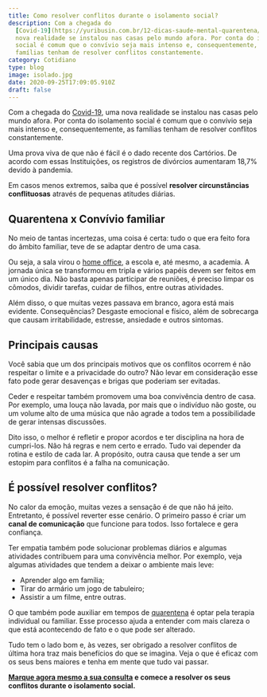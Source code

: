 ```yaml
---
title: Como resolver conflitos durante o isolamento social?
description: Com a chegada do
  [Covid-19](https://yuribusin.com.br/12-dicas-saude-mental-quarentena/), uma
  nova realidade se instalou nas casas pelo mundo afora. Por conta do isolamento
  social é comum que o convívio seja mais intenso e, consequentemente, as
  famílias tenham de resolver conflitos constantemente.
category: Cotidiano
type: blog
image: isolado.jpg
date: 2020-09-25T17:09:05.910Z
draft: false
---
```


Com a chegada do [Covid-19](https://yuribusin.com.br/12-dicas-saude-mental-quarentena/), uma nova realidade se instalou nas casas pelo mundo afora. Por conta do isolamento social é comum que o convívio seja mais intenso e, consequentemente, as famílias tenham de resolver conflitos constantemente.

Uma prova viva de que não é fácil é o dado recente dos Cartórios. De acordo com essas Instituições, os registros de divórcios aumentaram 18,7% devido à pandemia.

Em casos menos extremos, saiba que é possível **resolver circunstâncias conflituosas** através de pequenas atitudes diárias.

## Quarentena x Convívio familiar

No meio de tantas incertezas, uma coisa é certa: tudo o que era feito fora do âmbito familiar, teve de se adaptar dentro de uma casa.

Ou seja, a sala virou o [home office](https://yuribusin.com.br/como-trabalhar-em-casa-de-maneira-saudavel/), a escola e, até mesmo, a academia. A jornada única se transformou em tripla e vários papéis devem ser feitos em um único dia. Não basta apenas participar de reuniões, é preciso limpar os cômodos, dividir tarefas, cuidar de filhos, entre outras atividades.

Além disso, o que muitas vezes passava em branco, agora está mais evidente. Consequências? Desgaste emocional e físico, além de sobrecarga que causam irritabilidade, estresse, ansiedade e outros sintomas.

## Principais causas

Você sabia que um dos principais motivos que os conflitos ocorrem é não respeitar o limite e a privacidade do outro? Não levar em consideração esse fato pode gerar desavenças e brigas que poderiam ser evitadas.

Ceder e respeitar também promovem uma boa convivência dentro de casa. Por exemplo, uma louça não lavada, por mais que o indivíduo não goste, ou um volume alto de uma música que não agrade a todos tem a possibilidade de gerar intensas discussões.

Dito isso, o melhor é refletir e propor acordos e ter disciplina na hora de cumpri-los. Não há regras e nem certo e errado. Tudo vai depender da rotina e estilo de cada lar. A propósito, outra causa que tende a ser um estopim para conflitos é a falha na comunicação.

## É possível resolver conflitos?

No calor da emoção, muitas vezes a sensação é de que não há jeito. Entretanto, é possível reverter esse cenário. O primeiro passo é criar um **canal de comunicação** que funcione para todos. Isso fortalece e gera confiança.

Ter empatia também pode solucionar problemas diários e algumas atividades contribuem para uma convivência melhor. Por exemplo, veja algumas atividades que tendem a deixar o ambiente mais leve:

- Aprender algo em família;
- Tirar do armário um jogo de tabuleiro;
- Assistir a um filme, entre outras.

O que também pode auxiliar em tempos de [quarentena](https://yuribusin.com.br/compulsao-alimentar-quarentena/) é optar pela terapia individual ou familiar. Esse processo ajuda a entender com mais clareza o que está acontecendo de fato e o que pode ser alterado.

Tudo tem o lado bom e, às vezes, ser obrigado a resolver conflitos de última hora traz mais benefícios do que se imagina. Veja o que é eficaz com os seus bens maiores e tenha em mente que tudo vai passar.

**[Marque agora mesmo a sua consulta](https://yuribusin.com.br/contato/) e comece a resolver os seus conflitos durante o isolamento social.**
